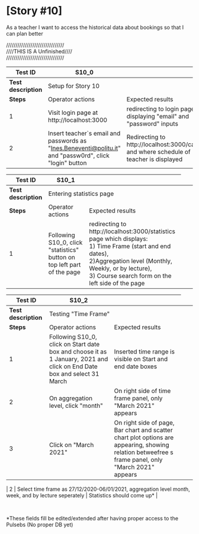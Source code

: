 # [Story #10]

As a teacher I want to access the historical data about bookings so that I can plan better

///////////////////////////////<br>
////THIS IS A Unfinished////<br>
///////////////////////////////<br>


| Test ID | S10_0 |  |
| --- | --- | --- |
| **Test description** <td colspan=2> Setup for Story 10 |
| **Steps** | Operator actions | Expected results |
| 1 | Visit login page at http://localhost:3000 | redirecting to login page displaying "email" and "password" inputs |
| 2 | Insert teacher`s email and passwords as "Ines.Beneventi@politu.it" and "passw0rd", click "login" button | Redirecting to  http://localhost:3000/calendar and where schedule of teacher is displayed|

| Test ID | S10_1 |  |
| --- | --- | --- |
| **Test description** <td colspan=2> Entering statistics page |
| **Steps** | Operator actions | Expected results |
| 1 | Following S10_0, click "statistics" button on top left part of the page | redirecting to http://localhost:3000/statistics page which displays:<br> 1) Time Frame (start and end dates), <br>2)Aggregation level (Monthly, Weekly, or by lecture), <br>3) Course search form on the left side of the page |


| Test ID | S10_2 |  |
| --- | --- | --- |
| **Test description** <td colspan=2> Testing "Time Frame"  |
| **Steps** | Operator actions | Expected results |
| 1 | Following S10_0, click on Start date box and choose it as 1 January, 2021 and click on End Date box and select 31 March  | Inserted time range is visible on Start and end date boxes |
|2 | On aggregation level, click "month" | On right side of time frame panel, only "March 2021" appears|
|3 | Click on "March 2021" | On right side of page, Bar chart and scatter chart plot options are appearing, showing relation betweefree s  frame panel, only "March 2021" appears|


| 2 | Select time frame as 27/12/2020-06/01/2021, aggregation level month, week, and by lecture seperately | Statistics should come up* |

<br>


*These fields fill be edited/extended after having proper access to the Pulsebs (No proper DB yet)
